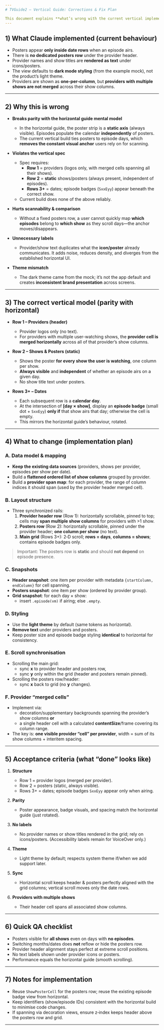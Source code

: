 ```yaml
---
# TVGuide2 — Vertical Guide: Corrections & Fix Plan

This document explains **what’s wrong with the current vertical implementation**, **why it’s wrong**, and **what to change** so the vertical guide matches the intended design and the behaviour of the horizontal guide.
---
```


## 1) What Claude implemented (current behaviour)

- Posters appear **only inside date rows** when an episode airs.
- There is **no dedicated posters row** under the provider header.
- Provider names and show titles are **rendered as text** under icons/posters.
- The view defaults to **dark mode styling** (from the example mock), not the product’s light theme.
- Providers are shown as **one-per-column**, but **providers with multiple shows are not merged** across their show columns.

---

## 2) Why this is wrong

- **Breaks parity with the horizontal guide mental model**
  - In the horizontal guide, the poster strip is a **static axis** (always visible). Episodes populate the calendar **independently** of posters.
  - The current vertical build ties posters to episode days, which **removes the constant visual anchor** users rely on for scanning.

- **Violates the vertical spec**
  - Spec requires:
    - **Row 1** = providers (logos only, with merged cells spanning all their shows).
    - **Row 2** = **static** shows/posters (always present, independent of episodes).
    - **Rows 3+** = dates; episode badges (`SxxEyy`) appear beneath the correct show.
  - Current build does none of the above reliably.

- **Hurts scannability & comparison**
  - Without a fixed posters row, a user cannot quickly map **which episodes** belong to **which show** as they scroll days—the anchor moves/disappears.

- **Unnecessary labels**
  - Provider/show text duplicates what the **icon/poster** already communicates. It adds noise, reduces density, and diverges from the established horizontal UI.

- **Theme mismatch**
  - The dark theme came from the mock; it’s not the app default and creates **inconsistent brand presentation** across screens.

---

## 3) The correct vertical model (parity with horizontal)

- **Row 1 – Providers (header)**
  - Provider logos only (no text).
  - For providers with multiple user-watching shows, the **provider cell is merged horizontally** across all of that provider’s show columns.

- **Row 2 – Shows & Posters (static)**
  - Shows the poster **for every show the user is watching**, one column per show.
  - **Always visible** and **independent** of whether an episode airs on a given day.
  - No show title text under posters.

- **Rows 3+ – Dates**
  - Each subsequent row is a **calendar day**.
  - At the intersection of **[day × show]**, display an **episode badge** (small dot + `SxxEyy`) **only if** that show airs that day; otherwise the cell is empty.
  - This mirrors the horizontal guide’s behaviour, rotated.

---

## 4) What to change (implementation plan)

### A. Data model & mapping

- **Keep the existing data sources** (providers, shows per provider, episodes per show per date).
- Build a **flattened ordered list of show columns** grouped by provider.
- Build a **provider span map**: for each provider, the range of column indices it should span (used by the provider header merged cell).

### B. Layout structure

- Three synchronized rails:
  1. **Provider header row** (Row 1): horizontally scrollable, pinned to top; cells may **span multiple show columns** for providers with >1 show.
  2. **Posters row** (Row 2): horizontally scrollable, pinned under the provider header; **one column per show** (no text).
  3. **Main grid** (Rows 3+): 2‑D scroll; **rows = days**, **columns = shows**; contains episode badges only.

> Important: The posters row is **static** and should **not depend** on episode presence.

### C. Snapshots

- **Header snapshot**: one item per provider with metadata `{startColumn, endColumn}` for cell spanning.
- **Posters snapshot**: one item per show (ordered by provider group).
- **Grid snapshot**: for each day × show:
  - insert `.episode(vm)` if airing; else `.empty`.

### D. Styling

- Use the **light theme** by default (same tokens as horizontal).
- **Remove text** under providers and posters.
- Keep poster size and episode badge styling **identical** to horizontal for consistency.

### E. Scroll synchronisation

- Scrolling the main grid:
  - sync **x** to provider header and posters row,
  - sync **y** only within the grid (header and posters remain pinned).
- Scrolling the posters row/header:
  - sync **x** back to grid (no **y** changes).

### F. Provider “merged cells”

- Implement via:
  - decoration/supplementary backgrounds spanning the provider’s show columns **or**
  - a single header cell with a calculated **contentSize**/frame covering its column range.
- The key is: **one visible provider “cell” per provider**, width = sum of its show columns + interitem spacing.

---

## 5) Acceptance criteria (what “done” looks like)

1. **Structure**
   - Row 1 = provider logos (merged per provider).
   - Row 2 = posters (static, always visible).
   - Rows 3+ = dates; episode badges `SxxEyy` appear only when airing.

2. **Parity**
   - Poster appearance, badge visuals, and spacing match the horizontal guide (just rotated).

3. **No labels**
   - No provider names or show titles rendered in the grid; rely on icons/posters. (Accessibility labels remain for VoiceOver only.)

4. **Theme**
   - Light theme by default; respects system theme if/when we add support later.

5. **Sync**
   - Horizontal scroll keeps header & posters perfectly aligned with the grid columns; vertical scroll moves only the date rows.

6. **Providers with multiple shows**
   - Their header cell spans all associated show columns.

---

## 6) Quick QA checklist

- Posters visible for **all shows** even on days with **no episodes**.
- Switching months/dates does **not** reflow or hide the posters row.
- Provider header alignment stays perfect at extreme scroll positions.
- No text labels shown under provider icons or posters.
- Performance equals the horizontal guide (smooth scrolling).

---

## 7) Notes for implementation

- Reuse `ShowPosterCell` for the posters row; reuse the existing episode badge view from horizontal.
- Keep identifiers (show/episode IDs) consistent with the horizontal build to minimise code changes.
- If spanning via decoration views, ensure z‑index keeps header above the posters row and grid.

---
